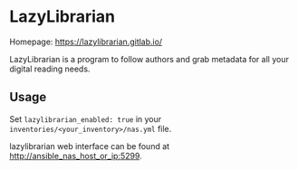 # LazyLibrarian

Homepage: <https://lazylibrarian.gitlab.io/>

LazyLibrarian is a program to follow authors and grab metadata for all your digital reading needs.

## Usage

Set `lazylibrarian_enabled: true` in your `inventories/<your_inventory>/nas.yml` file.

lazylibrarian web interface can be found at <http://ansible_nas_host_or_ip:5299>.
